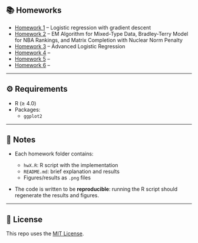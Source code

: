 ## 📚 Homeworks

- [Homework 1](Homework1/) – Logistic regression with gradient descent  
- [Homework 2](Homework2/) – EM Algorithm for Mixed-Type Data, Bradley-Terry Model for NBA Rankings, and Matrix Completion with Nuclear Norm Penalty  
- [Homework 3](Homework3/) – Advanced Logistic Regression  
- [Homework 4](Homework4/) – 
- [Homework 5](Homework5/) –
- [Homework 6](Homework6/) –
---

## ⚙️ Requirements
- R (≥ 4.0)  
- Packages:  
  - `ggplot2`

---

## 🔑 Notes
- Each homework folder contains:  
  - `hwX.R`: R script with the implementation  
  - `README.md`: brief explanation and results  
  - Figures/results as `.png` files  

- The code is written to be **reproducible**: running the R script should regenerate the results and figures.

---

## 📌 License
This repo uses the [MIT License](LICENSE).


